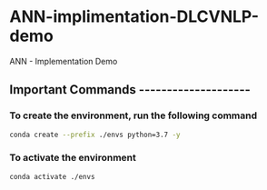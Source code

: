 # ANN-implimentation-DLCVNLP-demo

ANN - Implementation Demo

## Important Commands --------------------

### To create the environment, run the following command

```bash
conda create --prefix ./envs python=3.7 -y
```

### To activate the environment 

```bash
conda activate ./envs
```